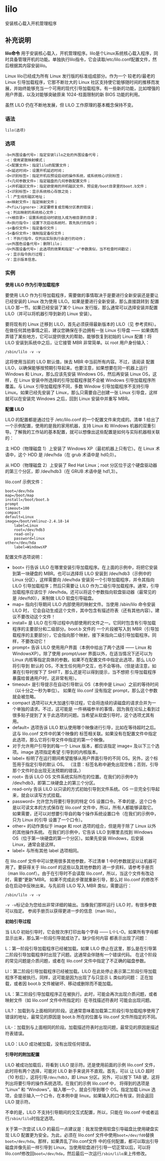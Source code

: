 lilo
===

安装核心载入开机管理程序

## 补充说明

**lilo命令** 用于安装核心载入，开机管理程序。lilo是个Linux系统核心载入程序，同时具备管理开机的功能。单独执行lilo指令，它会读取/etc/lilo.conf配置文件，然后根据其内容安装lilo。

Linux lilo已经成为所有 Linux 发行版的标准组成部分。作为一个 较老的/最老的 Linux 引导加载程序，它那不断壮大的 Linux 社区支持使它能够随时间的推移而发展，并始终能够充当一个可用的现代引导加载程序。有一些新的功能，比如增强的用户界面，以及对能够突破原来 1024-柱面限制的新 BIOS 功能的利用。

虽然 LILO 仍在不断地发展，但 LILO 工作原理的基本概念保持不变。

###  语法

```shell
lilo(选项)
```

###  选项

```shell
-b<外围设备代号>：指定安装lilo之处的外围设备代号；
-c：使用紧致映射模式；
-C<配置文件>：指定lilo的配置文件；
-d<延迟时间>：设置开机延迟时间；
-D<识别标签>：指定开机后预设启动的操作系统，或系统核心识别标签；
-f<几何参数文件>：指定磁盘的几何参数配置文件；
-i<开机磁区文件>：指定欲使用的开机磁区文件，预设是/boot目录里的boot.b文件；
-I<识别标签>：显示系统核心存放之处；
-l：产生线形磁区地址；
-m<映射文件>：指定映射文件；
-P<fix/ignore>：决定要修复或忽略分区表的错误；
-q：列出映射的系统核心文件；
-r<根目录>：设置系统启动时欲挂入成为根目录的目录；
-R<执行指令>：设置下次启动系统时，首先执行的指令；
-s<备份文件>：指定备份文件；
-S<备份文件>：强制指定备份文件；
-t：不执行指令，仅列出实际执行会进行的动作；
-u<外围色设备代号>：删除lilo；
-U<外围设备代号>：此选项的效果和指定"-u"参数类似，当不检查时间戳记；
-v：显示指令执行过程；
-V：显示版本信息。
```

###  实例

 **使用 LILO 作为引导加载程序** 

要使用 LILO 作为引导加载程序，需要做的事情取决于是要进行全新安装还是要让已经安装的 Linux 改为使用 LILO。如果是要进行全新安装，那么直接跳转到 配置 LILO 那一节。如果已经安装了某个 Linux 发行版，那么通常可以选择安装并配置 LILO（并可以将机器引导到新的 Linux 安装）。

要将现有的 Linux 迁移到 LILO，首先必须获得最新版本的 LILO（见 参考资料）。在做任何其他事情之前，建议您确保在手边拥有一张 Linux 引导盘 —— 如果偶而弄错了某些地方，它可以提供很大的帮助，能够恢复到初始的 Linux 配置！将 LILO 安装到系统中之后，让它接管 MBR 非常简单。以 root 用户身份输入：

```shell
/sbin/lilo -v -v
```

这将使用当前的 LILO 默认值，抹去 MBR 中当前所有内容。不过，请阅读 配置 LILO，以确保能够按预期引导起来。也要注意，如果想要在同一机器上运行 Windows 和 Linux，那么应该先安装 Windows OS，然后再安装 Linux OS，这样，在 Linux 安装中所选择的引导加载程序就不会被 Windows 引导加载程序所覆盖。与 Linux 引导加载程序不同，多数 Window 引导加载程序不支持引导 Linux。如果已经先安装了 Linux，那么只需要自己创建一张 Linux 引导盘，这样就可以在安装完 Windows 之后，回到 Linux 安装中并重写 MBR。

 **配置 LILO** 

LILO 的配置都是通过位于 /etc/lilo.conf 的一个配置文件来完成的。清单 1 给出了一个示例配置，使用的是我的家用机器，支持 Linux 和 Windows 机器的双重引导。了解我的工作站的基本配置，就可以想像出这些配置是如何与实际机器相关联的：

主 HDD（物理磁盘 1）上安装了 Windows XP（最初机器上只有它）。在 Linux 术语中，这个 HDD 是 /dev/hda（在 grub 术语中是 hd0,0）。

从 HDD（物理磁盘 2）上安装了 Red Hat Linux；root 分区位于这个硬盘驱动器的第三个分区，即 /dev/hdb3（在 GRUB 术语中是 hd1,3）。

lilo.conf 示例文件：

```shell
boot=/dev/hda
map=/boot/map
install=/boot/boot.b
prompt
timeout=100
compact
default=Linux
image=/boot/vmlinuz-2.4.18-14
	label=Linux
	root=/dev/hdb3
	read-only
	password=linux
other=/dev/hda
	label=WindowsXP
```

配置文件选项说明：

*   boot= 行告诉 LILO 在哪里安装引导加载程序。在上面的示例中，将把它安装到第一块硬盘的 MBR。也可以选择将 LILO 安装到 /dev/hdb3（示例中的 Linux 分区），这样需要向 /dev/hda 安装另一个引导加载程序，并令其指向 LILO 引导加载程序；然后只需要让 LILO 作为二级引导加载程序。通常，引导加载程序应该位于 /dev/hda。还可以将这个参数指向软盘驱动器（最常见的是 /dev/fd0），来制做 LILO 软盘引导磁盘。
*   map= 指向引导期间 LILO 内部使用的映射文件。当使用 /sbin/lilo 命令安装 LILO 时， 它会自动生成这个文件，其中包含有描述符表（还有其他内容）。建议不要改动这个文件！
*   install= 是 LILO 在引导过程中内部使用的文件之一。它同时包含有引导加载程序的主要部分和二级部分。boot.b 文件的 一个片段被写入到 MBR（引导加载程序的主要部分），它会指向那个映射，接下来指向二级引导加载程序。同样，不要改动它！
*   prompt= 告诉 LILO 使用用户界面（本例中给出了两个选择 —— Linux 和 WindowsXP）。除了使用 prompt/user 界面以外，在适当情况下还可以为 Linux 内核等指定具体的参数。如果不在配置文件中指定此选项，那么 LILO 将引导到 默认的 OS，不发生任何用户交互，也不会等待。（但是请注意，如果在引导时按下了 SHIFT，那么还是可以得到提示，当不想把 引导加载程序暴露给普通用户时，这非常有用）。
*   timeout= 是引导提示在自动引导默认 OS（本例中是 Linux）之前的等待时间（以十分之一秒为单位）。 如果在 lilo.conf 没有指定 prompt，那么这个参数就会被忽略。
*   compact 选项可以大大加速引导过程，它会将连续的读磁盘的请求合并为一个单独的请求。不过，这可能是 一件祸福参半的事情，因为我在论坛上看到过很多贴子提到了关于此选项的问题。当希望从软盘引导时，这个选项尤其有用。
*   default= 选项告诉 LILO 默认使用哪个映像进行引导，比如在等待超时之后。这与 lilo.conf 文件中的某个映像的 标签相关联。如果没有在配置文件中指定此选项，那么它将引导文件中指定的第一个映像。
*   对于允许用户引导到的每一个 Linux 版本，都应该指定 image= 及以下三个选项。image 选项指定希望 引导到的内核版本。
*   label= 标明了在运行期间希望能够从用户界面引导的不同 OS。另外，这个标签用于指定引导的默认 OS。 （注意：标签名称中避免出现空格；否则，引导那个文件时会出现无法预期的错误。）
*   root= 告诉 LILO OS 文件系统实际所在的位置。在我们的示例中为 /dev/hdb3，即第二块硬盘上的第三个分区。
*   read-only 告诉 LILO 以只读的方式初始引导到文件系统。OS 一旦完全引导起来，就会以读写方式挂载。
*   password= 允许您为将要引导到的特定 OS 设置口令。不幸的是，这个口令是以可读文本的方式保存在 lilo.conf 文件中，所以，所有人都能够读取它。如果需要，还可以对想要引导自的每个操作系统设置口令（在我们的示例中，只为 Linux 的引导 设置了一个口令）。
*   other= 的动作类似于 image 和 root 选项的组合，但是用于除了 Linux 以外的其他操作系统。 在我们的示例中，它告诉 LILO 到哪里去找到 Windows OS（位于第一块硬盘的第一个分区）。如果先安装 Windows，后安装 Linux，通常会是这样。
*   label= 与所有其他 label 选项相同。

在 lilo.conf 文件中可以使用很多其他参数，不过清单 1 中的参数就足以让机器可用了。要获得关于 lilo.conf 的这些以及其他参数的 进一步资料，请参考手册页（man lilo.conf）。由于在引导时不会读取 lilo.conf，所以，当这个文件有改动时，需要“更新”MBR。 如果不完成此步骤就重新引导，那么对 lilo.conf 的修改不会在启动中反映出来。与先前将 LILO 写入 MBR 类似，需要运行：

```shell
/sbin/lilo -v -v
```

`-v -v`标记会为您给出非常详细的输出。当像我们那样运行 LILO 时，有很多参数可以指定。 参阅手册页以获得更进一步的信息（man lilo）。

 **初始引导过程** 

当 LILO 初始引导时，它会按次序打印出每个字母 —— L-I-L-O。如果所有字母都显示出来，那么第一阶段引导就成功了。缺少任何内容 都表示出现了问题：

L：第一阶段引导加载程序已经被加载。如果 LILO 停止在这里，那么是在引导第二阶段引导加载程序时出现了问题。这通常会伴随有一个错误代码。 在这个阶段的常见问题是介质问题，或者在 lilo.conf 文件中指定了不正确的磁盘参数。

LI：第二阶段引导加载程序已经被加载。LILO 在此处停止表示第二阶段引导加载程序不能被执行。同样，这可能是因为出现了与只显示 L 类似的问题： 正在加载，或者因 boot.b 文件被破坏、移动或删除而不能加载。

LIL：第二阶段引导加载程序正在被执行。此时，可能会再次出现介质问题，或者映射文件（如 lilo.conf 文件中所指定的）在寻找描述符表时 可能会出现问题。

LIL?：加载到与上面相同的阶段。这通常意味着加载第二阶段引导加载程序使用了错误的地址，最常见的原因是 boot.b 所在的位置与 lilo.conf 文件所指定的不同。

LIL-：加载到与上面相同的阶段。加载描述符表时出现问题，最常见的原因是描述符表错误。

LILO：LILO 成功被加载，没有出现任何错误。

 **引导时的附加配置** 

LILO 被成功加载后，将看到 LILO 提示符。还是使用前面的示例 lilo.conf 文件，此时将有两个选择，可能对 LILO 新手来说并不直观。首先，可以 让 LILO 超时（10 秒后），这将引导`/dev/hdb3`，即 Linux 分区。另外，可以按下 TAB 键，这将列出将要引导的操作系统选项。在我们的示例 lilo.conf 中， 将得到的选项是 “Linux” 和 “Windows”。输入哪一个，就会引导到哪个 OS。指定加载 Linux 选项，会提示输入一个口令，在本例中是 linux。如果输入的口令有误，则会返回 LILO 提示符。

不幸的是，LILO 不支持引导期间的交互式配置，所以，只能在 lilo.conf 中或者运行`/sbin/lilo`时指定选项。

关于第一次尝试 LILO 的最后一点建议是：我发现使用软盘引导磁盘比使用硬盘实现 LILO 配置更为安全。为此，必须在 lilo.conf 文件中使用`boot=/dev/fd0`替换`boot=/dev/hda`。那样，如果弄乱了lilo.conf文件 中的任何配置，都可以取出引导磁盘并像先前一样引导到 Linux。当使用软盘进行引导一切正常以后，可以将lilo.conf修改回`boot=/dev/hda`，然后最后一次运行`/sbin/lilo`来上传修改。


<!-- Linux命令行搜索引擎：https://github.com/wsdo/linux-complete-guide.git -->
